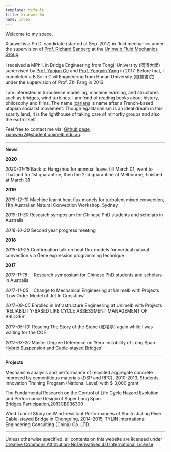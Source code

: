 ```yaml
---
template: default
title: Xiaowei Xu 
name: index
---
```

Welcome to my space. 

Xiaowei is a Ph.D. candidate (started at Sep. 2017) in fluid mechanics under the supervision of [Prof. Richard Sanberg](https://findanexpert.unimelb.edu.au/profile/742813-richard-sandberg) at the [Unimelb Fluid Mechanics Group](https://fluids.eng.unimelb.edu.au/).

I received a MPhil. in Bridge Engineering from Tongji University (同濟大學) supervised by [Prof. Yaojun Ge](https://bridge.tongji.edu.cn/Data/View/279) and [Prof. Yongxin Yang](https://bridge.tongji.edu.cn/Data/View/285) in 2017. Before that, I completed a B.Sc in Civil Engineering from Hunan University (嶽麓書院) under the supervision of Prof. Zhi Fang in 2013.

I am interested in turbulence modelling, machine learning, and structures such as bridges, wind turbines. I am fond of reading books about history, philosophy and films. The name [Icarians](https://en.wikipedia.org/wiki/Icarians) is name after a French-based utopian socialist movement. Though egalitarianism is an ideal dream in this scarity land, it is the lighthouse of taking care of minortiy groups and also the earth itself. 

Feel free to contact me via:
[Github page](https://github.com/shiyuent), xiaoweix2@student.unimelb.edu.au.

---

**News**

**2020**

*2020-01-15* Back to Hangzhou for annnual leave, till March 01, went to Thailand for 1st quarantine, then the 2nd quarantine at Melbourne, finished at March 31



**2019**

*2019-12-10* Machine learnt heat flux models for turbulent mixed convection, 11th Australian Natural Convection Workshop, Sydney

*2019-11-30*  Research symposium for Chinese PhD students and scholars in Australia

*2019-10-30*  Second year progress meeting



**2018**

*2018-10-25*  Confirmation talk on heat flux models for vertical natural convection via Gene expression programming technique



**2017**

*2017-11-18*     Research symposium for Chinese PhD students and scholars in Australia

*2017-11-05*    Change to Mechanical Engineering at Unimelb with Projects ‘Low Order Model of Jet In Crossflow’

*2017-09-05*  Enrolled in Infrastructure Engineering at Unimelb with Projects ‘RELIABILITY-BASED LIFE CYCLE ASSESSMENT MANAGEMENT OF BRIDGES’

*2017-05-10*  Reading The Story of the Stone (紅樓夢) again while I was waiting for the COE

*2017-03-20* Master Degree Deference on ‘Aero Instability of Long Span Hybrid Suspension and Cable-stayed Bridges’ 

---

**Projects**

Mechanism analysis and performance of recycled aggregate concrete improved by cementitious materials (DSP and RPC), 2010-2013, Students Innovation Training Program (National Level) with $ 3,000 grant

The Fundamental Research on the Control of Life Cycle Hazard Evolution and Performance Design of Super Long Span Bridges,Participation,2013CB036300

Wind Tunnel Study on Wind-resistant Performances of Shuitu Jialing River Cable-stayed Bridge in Chongqing, 2014-2015, TYLIN International Engineering Consulting (China) Co. LTD. 

---

Unless otherwise specified, all contents on this website are licensed under [Creative Commons Attribution-NoDerivatives 4.0 International License](https://creativecommons.org/licenses/by-nd/4.0/).